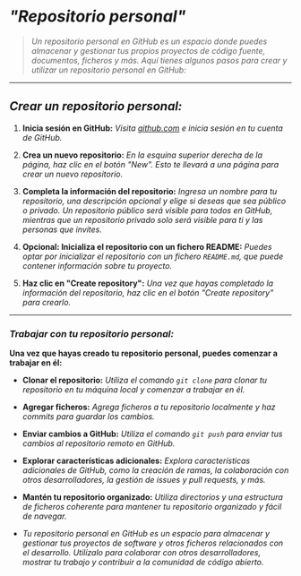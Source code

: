 <!-- Autor: Daniel Benjamin Perez Morales -->
<!-- GitHub: https://github.com/DanielPerezMoralesDev13 -->
<!-- Correo electrónico: danielperezdev@proton.me -->

# ***"Repositorio personal"***

> *Un repositorio personal en GitHub es un espacio donde puedes almacenar y gestionar tus propios proyectos de código fuente, documentos, ficheros y más. Aquí tienes algunos pasos para crear y utilizar un repositorio personal en GitHub:*

---

## ***Crear un repositorio personal:***

1. **Inicia sesión en GitHub:**
   *Visita [github.com](https://github.com/ "https://github.com/") e inicia sesión en tu cuenta de GitHub.*

2. **Crea un nuevo repositorio:**
   *En la esquina superior derecha de la página, haz clic en el botón "New". Esto te llevará a una página para crear un nuevo repositorio.*

3. **Completa la información del repositorio:**
   *Ingresa un nombre para tu repositorio, una descripción opcional y elige si deseas que sea público o privado. Un repositorio público será visible para todos en GitHub, mientras que un repositorio privado solo será visible para ti y las personas que invites.*

4. **Opcional: Inicializa el repositorio con un fichero README:**
   *Puedes optar por inicializar el repositorio con un fichero `README.md`, que puede contener información sobre tu proyecto.*

5. **Haz clic en "Create repository":**
   *Una vez que hayas completado la información del repositorio, haz clic en el botón "Create repository" para crearlo.*

---

### ***Trabajar con tu repositorio personal:***

**Una vez que hayas creado tu repositorio personal, puedes comenzar a trabajar en él:**

- **Clonar el repositorio:** *Utiliza el comando `git clone` para clonar tu repositorio en tu máquina local y comenzar a trabajar en él.*

- **Agregar ficheros:** *Agrega ficheros a tu repositorio localmente y haz commits para guardar los cambios.*

- **Enviar cambios a GitHub:** *Utiliza el comando `git push` para enviar tus cambios al repositorio remoto en GitHub.*

- **Explorar características adicionales:** *Explora características adicionales de GitHub, como la creación de ramas, la colaboración con otros desarrolladores, la gestión de issues y pull requests, y más.*

- **Mantén tu repositorio organizado:** *Utiliza directorios y una estructura de ficheros coherente para mantener tu repositorio organizado y fácil de navegar.*

- *Tu repositorio personal en GitHub es un espacio para almacenar y gestionar tus proyectos de software y otros ficheros relacionados con el desarrollo. Utilízalo para colaborar con otros desarrolladores, mostrar tu trabajo y contribuir a la comunidad de código abierto.*
